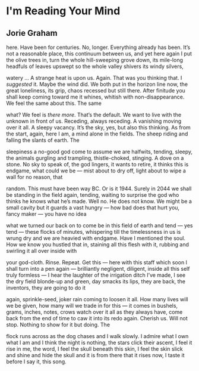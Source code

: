# I'm Reading Your Mind
## Jorie Graham
here. Have been for centuries. No, longer. Everything already has
been. It’s not a reasonable place, this continuum between us, and yet
here again I put the olive trees in, turn the whole hill-sweeping grove down,
its
mile-long headfuls of leaves upswept so the whole valley shivers its windy
silvers,

watery ... A strange heat is upon us. Again. That was you thinking that. I
_suggested_ it.
Maybe the wind did. We both put in the horizon line now, the great loneliness,
its
grip, chaos recessed but still there. After finitude you shall keep coming
toward me
it whines, whitish with non-disappearance. We feel the same about this. The
same

what? We feel is _there more_. That’s the default. We want to live with the
unknown in
front of us. Receding, always receding. A vanishing moving over it all. A
sleepy
vacancy. It’s the sky, yes, but also this thinking. As from the start, again,
here I am,
a mind alone in the fields. The sheep riding and falling the slants of earth.
The

sleepiness a no-good god come to assume we are halfwits, tending, sleepy, the
animals gurgling and trampling, thistle-choked, stinging. A dove on a stone.
No sky
to speak of, the god lingers, it wants to retire, it thinks this is endgame,
what
could we be — mist about to dry off, light about to wipe a wall for no reason,
that

random. This must have been way BC. Or is it 1944. Surely in 2044 we shall be
standing in the field again, tending, waiting to surprise the god who thinks
he knows
what he’s made. Well no. He does not know. We might be a small cavity but it
guards a vast hungry — how bad does that hurt you, fancy maker — you have no
idea

what we turned our back on to come be in this field of earth and tend — yes
tend —
these flocks of minutes, whispering till the timelessness in us is wrung dry
and we
are heavied with endgame. Have I mentioned the soul. How we know you hustled
that in, staining all this flesh with it, rubbing and swirling it all over
inside with

your god-cloth. Rinse. Repeat. Get this — here with this staff which soon I
shall turn
into a pen again — brilliantly negligent, diligent, inside all this self truly
formless — I
hear the laughter of the irrigation ditch I’ve made, I see the dry field
blonde-up and
green, day smacks its lips, they are back, the inventors, they are going to do
it

again, sprinkle-seed, joker rain coming to loosen it all. How many lives will
we be
given, how many will we trade in for this — it comes in bushels, grams,
inches, notes,
crows watch over it all as they always have, come back from the end of time to
caw
it into its redo again. Cherish us. Will not stop. Nothing to show for it but
doing. The

flock runs across as the dog chases and I walk slowly. I admire what I own
what I am
and I think the night is nothing, the stars click their ascent, I feel it rise
in me, the
word, I feel the skull beneath this skin, I feel the skin slick and shine and
hide the
skull and it is from there that it rises now, I taste it before I say it, this
song.
